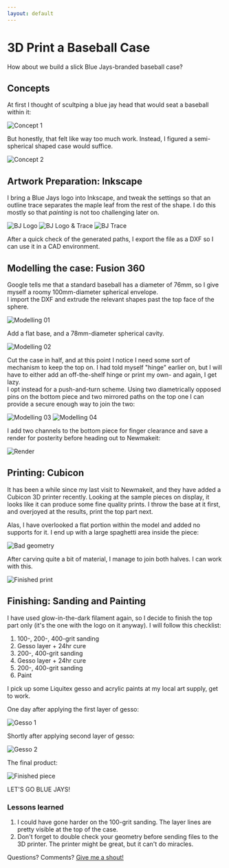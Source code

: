 ```yaml
---
layout: default
---
```


# 3D Print a Baseball Case

How about we build a slick Blue Jays-branded baseball case?

## Concepts
At first I thought of scultping a blue jay head that would seat a baseball within it:

![Concept 1](/assets/img/03/01_CONCEPT.PNG)

But honestly, that felt like way too much work. Instead, I figured a semi-spherical shaped case would suffice.

![Concept 2](/assets/img/03/02_CONCEPT.PNG)

## Artwork Preparation: Inkscape
I bring a Blue Jays logo into Inkscape, and tweak the settings so that an outline trace separates the maple leaf from the rest of the shape. I do this mostly so that *painting* is not too challenging later on.

![BJ Logo](/assets/img/03/03_LOGO.PNG) ![BJ Logo & Trace](/assets/img/03/04_LOGO_TRACE.PNG) ![BJ Trace](/assets/img/03/05_TRACE.PNG)

After a quick check of the generated paths, I export the file as a DXF so I can use it in a CAD environment.

## Modelling the case: Fusion 360
Google tells me that a standard baseball has a diameter of 76mm, so I give myself a roomy 100mm-diameter spherical envelope.  
I import the DXF and extrude the relevant shapes past the top face of the sphere.

![Modelling 01](/assets/img/03/06_LOGO_EXTRUDE.PNG)

Add a flat base, and a 78mm-diameter spherical cavity.

![Modelling 02](/assets/img/03/07_INSIDE_CAVITY.PNG)

Cut the case in half, and at this point I notice I need some sort of mechanism to keep the top on. I had told myself "hinge" earlier on, but I will have to either add an off-the-shelf hinge or print my own- and again, I get lazy.  
I opt instead for a push-and-turn scheme. Using two diametrically opposed pins on the bottom piece and two mirrored paths on the top one I can provide a secure enough way to join the two:

![Modelling 03](/assets/img/03/08_BOTTOM_PINS.PNG) ![Modelling 04](/assets/img/03/09_TOP_PATH.PNG)

I add two channels to the bottom piece for finger clearance and save a render for posterity before heading out to Newmakeit:

![Render](/assets/img/03/10_RENDER.PNG)

## Printing: Cubicon
It has been a while since my last visit to Newmakeit, and they have added a Cubicon 3D printer recently. Looking at the sample pieces on display, it looks like it can produce some fine quality prints. I throw the base at it first, and overjoyed at the results, print the top part next.

Alas, I have overlooked a flat portion within the model and added no supports for it. I end up with a large spaghetti area inside the piece:

![Bad geometry](/assets/img/03/11_BAD_GEOMETRY.jpg)

After carving quite a bit of material, I manage to join both halves. I can work with this.

![Finished print](/assets/img/03/12_PRINT.jpg)

## Finishing: Sanding and Painting
I have used glow-in-the-dark filament again, so I decide to finish the top part only (it's the one with the logo on it anyway). I will follow this checklist:

1. 100-, 200-, 400-grit sanding
2. Gesso layer + 24hr cure
3. 200-, 400-grit sanding
4. Gesso layer + 24hr cure
5. 200-, 400-grit sanding
6. Paint

I pick up some Liquitex gesso and acrylic paints at my local art supply, get to work.

One day after applying the first layer of gesso:

![Gesso 1](/assets/img/03/13_GESSO1.jpg)

Shortly after applying second layer of gesso:

![Gesso 2](/assets/img/03/14_GESSO2.jpg)

The final product:

![Finished piece](/assets/img/03/15_PAINTED.jpg)

LET'S GO BLUE JAYS!

### Lessons learned

1. I could have gone harder on the 100-grit sanding. The layer lines are pretty visible at the top of the case.
2. Don't forget to double check your geometry before sending files to the 3D printer. The printer might be great, but it can't do miracles.

Questions? Comments? [Give me a shout!](/about)
